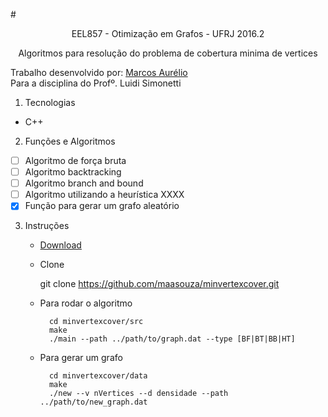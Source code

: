 
#<p align='center'>EEL857 - Otimização em Grafos - UFRJ 2016.2</p>
<p align='center'>Algoritmos para resolução do problema de cobertura minima de vertices</p>

Trabalho desenvolvido por: [Marcos Aurélio](https://github.com/Maasouza)<br>
Para a disciplina do Profº. Luidi Simonetti

1. Tecnologias
  * C++

2. Funções e Algoritmos

  - [ ] Algoritmo de força bruta
  - [ ] Algoritmo backtracking
  - [ ] Algoritmo branch and bound
  - [ ] Algoritmo utilizando a heurística XXXX
  - [X] Função para gerar um grafo aleatório

3. Instruções
    * [Download](https://github.com/Maasouza/MinVertexCover/archive/master.zip)

    * Clone

      git clone https://github.com/maasouza/minvertexcover.git

    * Para rodar o algoritmo

            cd minvertexcover/src
            make
            ./main --path ../path/to/graph.dat --type [BF|BT|BB|HT]

    * Para gerar um grafo

            cd minvertexcover/data
            make
            ./new --v nVertices --d densidade --path ../path/to/new_graph.dat





